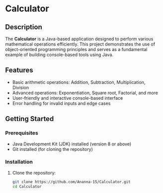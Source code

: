 # Calculator

## Description
The **Calculator** is a Java-based application designed to perform various mathematical operations efficiently. This project demonstrates the use of object-oriented programming principles and serves as a fundamental example of building console-based tools using Java.

## Features
- Basic arithmetic operations: Addition, Subtraction, Multiplication, Division
- Advanced operations: Exponentiation, Square root, Factorial, and more
- User-friendly and interactive console-based interface
- Error handling for invalid inputs and edge cases

## Getting Started

### Prerequisites
- Java Development Kit (JDK) installed (version 8 or above)
- Git installed (for cloning the repository)

### Installation
1. Clone the repository:
   ```bash
   git clone https://github.com/Ananna-15/Calculator.git
   cd Calculator
